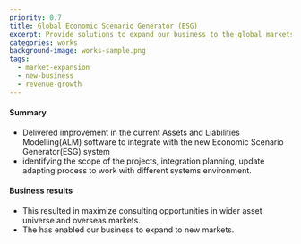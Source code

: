 ```yaml
---
priority: 0.7
title: Global Economic Scenario Generator (ESG) 
excerpt: Provide solutions to expand our business to the global markets
categories: works
background-image: works-sample.png
tags:
  - market-expansion
  - new-business
  - revenue-growth
---
```


#### Summary

- Delivered improvement in the current Assets and Liabilities Modelling(ALM) software to integrate with the new Economic Scenario Generator(ESG) system
- identifying the scope of the projects, integration planning, update adapting process to work with different systems environment. 

#### Business results
- This resulted in maximize consulting opportunities in wider asset universe and overseas markets.
- The has enabled our business to expand to new markets. 